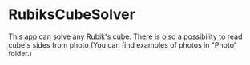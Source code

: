 <h1>RubiksCubeSolver</h1>

This app can solve any Rubik's cube. There is olso a possibility to read cube's sides from photo (You can find examples of photos in "Photo" folder.) 
